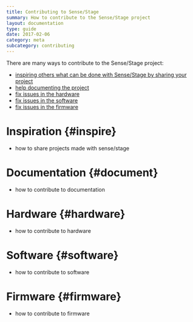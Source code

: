 ```yaml
---
title: Contributing to Sense/Stage
summary: How to contribute to the Sense/Stage project
layout: documentation
type: guide
date: 2017-02-06
category: meta
subcategory: contributing
---
```


There are many ways to contribute to the Sense/Stage project:

* [inspiring others what can be done with Sense/Stage by sharing your project](#inspire)
* [help documenting the project](#document)
* [fix issues in the hardware](#hardware)
* [fix issues in the software](#software)
* [fix issues in the firmware](#firmware)


# Inspiration {#inspire}

- how to share projects made with sense/stage

# Documentation {#document}

- how to contribute to documentation

# Hardware {#hardware}

- how to contribute to hardware

# Software {#software}

- how to contribute to software

# Firmware {#firmware}

- how to contribute to firmware
